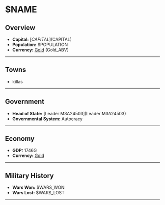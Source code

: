 # $NAME

## Overview

- **Capital:** [$CAPITAL]($CAPITAL)
- **Population:** $POPULATION
- **Currency:** [Gold](Gold) (Gold_ABV)

---

## Towns

- killas

---

## Government

- **Head of State:** [Leader M3A24503](Leader M3A24503)
- **Governmental System:** Autocracy

---

## Economy

- **GDP:** 1746G
- **Currency:** [Gold](Gold)

---

## Military History

- **Wars Won:** $WARS_WON
- **Wars Lost:** $WARS_LOST

---


